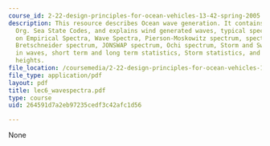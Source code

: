 ```yaml
---
course_id: 2-22-design-principles-for-ocean-vehicles-13-42-spring-2005
description: This resource describes Ocean wave generation. It contains World Meteorological
  Org. Sea State Codes, and explains wind generated waves, typical spectrum, limitations
  on Empirical Spectra, Wave Spectra, Pierson-Moskowitz spectrum, spectrum assumptions,
  Bretschneider spectrum, JONSWAP spectrum, Ochi spectrum, Storm and Swell, directionality
  in waves, short term and long term statistics, Storm statistics, and observed wave
  heights.
file_location: /coursemedia/2-22-design-principles-for-ocean-vehicles-13-42-spring-2005/264591d7a2eb97235cedf3c42afc1d56_lec6_wavespectra.pdf
file_type: application/pdf
layout: pdf
title: lec6_wavespectra.pdf
type: course
uid: 264591d7a2eb97235cedf3c42afc1d56

---
```

None